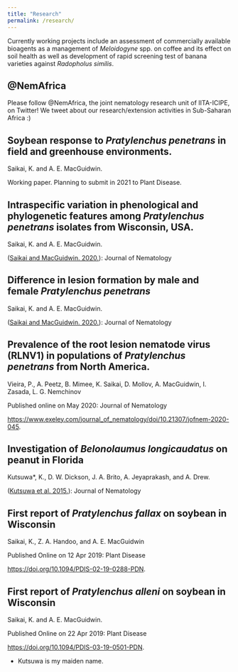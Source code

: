 ```yaml
---
title: "Research"
permalink: /research/
---
```


Currently working projects include an assessment of commercially available bioagents as a management of *Meloidogyne* spp. on coffee and its effect on soil health as well as development of rapid screening test of banana varieties against *Radopholus similis*.



## @NemAfrica

Please follow @NemAfrica, the joint nematology research unit of IITA-ICIPE, on Twitter!
We tweet about our research/extension activities in Sub-Saharan Africa :)

## Soybean response to *Pratylenchus penetrans* in field and greenhouse environments.
Saikai, K. and A. E. MacGuidwin.

Working paper. Planning to submit in 2021 to Plant Disease.

## Intraspecific variation in phenological and phylogenetic features among *Pratylenchus penetrans* isolates from Wisconsin, USA.
Saikai, K. and A. E. MacGuidwin.

([Saikai and MacGuidwin. 2020.](../files/SaikaiandMacGuidwin_2020_intraspecific.pdf)): Journal of Nematology


## Difference in lesion formation by male and female *Pratylenchus penetrans*
Saikai, K. and A. E. MacGuidwin.

([Saikai and MacGuidwin. 2020.](../files/SaikaiandMacGuidwin_2020_lesionDifferenceByGender.pdf)): Journal of Nematology


## Prevalence of the root lesion nematode virus (RLNV1) in populations of *Pratylenchus penetrans* from North America.
Vieira, P., A. Peetz, B. Mimee, K. Saikai, D. Mollov, A. MacGuidwin, I. Zasada, L. G. Nemchinov

Published online on May 2020: Journal of Nematology

https://www.exeley.com/journal_of_nematology/doi/10.21307/jofnem-2020-045.

## Investigation of *Belonolaumus longicaudatus* on peanut in Florida
Kutsuwa*, K., D. W. Dickson, J. A. Brito, A. Jeyaprakash, and A. Drew.

([Kutsuwa et al. 2015.](../files/Kutsuwa_et_al_2015_BelonolaimusOnPeanut.pdf)): Journal of Nematology

## First report of *Pratylenchus fallax* on soybean in Wisconsin
Saikai, K., Z. A. Handoo, and A. E. MacGuidwin

Published Online on 12 Apr 2019: Plant Disease

https://doi.org/10.1094/PDIS-02-19-0288-PDN.


## First report of *Pratylenchus alleni* on soybean in Wisconsin
Saikai, K. and A. E. MacGuidwin.

Published Online on 22 Apr 2019: Plant Disease

https://doi.org/10.1094/PDIS-03-19-0501-PDN.


* Kutsuwa is my maiden name.


